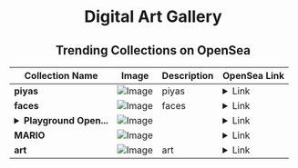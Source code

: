 <div align="center">

# Digital Art Gallery

## Trending Collections on OpenSea

| Collection Name                       | Image                                                                                     | Description                       | OpenSea Link                                                                                          |
|---------------------------------------|-------------------------------------------------------------------------------------------|-----------------------------------|--------------------------------------------------------------------------------------------------------|
| **piyas** | ![Image](https://i.seadn.io/s/raw/files/15b5f7e98940e92c5b3a3418a2153264.png?w=500&auto=format?w=200&auto=format) | piyas | <details><summary>Link</summary>[piyas](https://opensea.io/collection/piyas-1)</details> |
| **faces** | ![Image](https://i.seadn.io/s/raw/files/1738026b8e6ef9c50579925bcf9aced1.jpg?w=500&auto=format?w=200&auto=format) | faces | <details><summary>Link</summary>[faces](https://opensea.io/collection/faces-225)</details> |
| **<details><summary>Playground Open...</summary>Playground Open Ticketing Ecosystem Event 11093</details>** | ![Image](https://i.seadn.io/s/raw/files/ad4b567b5e819f5eb9dc8588aeb6896f.png?w=500&auto=format?w=200&auto=format) |  | <details><summary>Link</summary>[Playground Open Ticketing Ecosystem Event 11093](https://opensea.io/collection/playground-open-ticketing-ecosystem-event-11093)</details> |
| **MARIO** | ![Image](https://i.seadn.io/s/raw/files/dbd839e156f22a0ef7111b8e1af07c09.jpg?w=500&auto=format?w=200&auto=format) |  | <details><summary>Link</summary>[MARIO](https://opensea.io/collection/mario-165)</details> |
| **art** | ![Image](https://i.seadn.io/s/raw/files/6894d86b24ed2b6fa8062d7df142fb09.png?w=500&auto=format?w=200&auto=format) | art | <details><summary>Link</summary>[art](https://opensea.io/collection/art-1871)</details> |

</div>